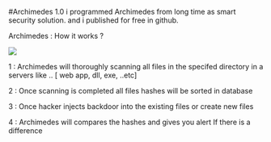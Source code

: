 #Archimedes 1.0
i programmed Archimedes from long time as smart security solution. and i published for free in github.


Archimedes : How it works ?


![](https://i.imgur.com/RrFURnp.png)

1 : Archimedes will thoroughly scanning all files in the specifed directory in a servers like .. [ web app, dll, exe, ..etc]

2 : Once scanning is completed all files hashes will be sorted in database

3 : Once hacker injects backdoor into the existing files or create new files

4 : Archimedes will compares the hashes and gives you alert If there is a difference





